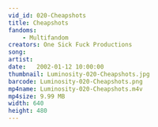 ```yaml
---
vid_id: 020-Cheapshots
title: Cheapshots
fandoms:
    - Multifandom
creators: One Sick Fuck Productions
song: 
artist: 
date:   2002-01-12 10:00:00
thumbnail: Luminosity-020-Cheapshots.jpg
barcode: Luminosity-020-Cheapshots.png
mp4name: Luminosity-020-Cheapshots.m4v
mp4size: 9.99 MB
width: 640
height: 480
---
```



  